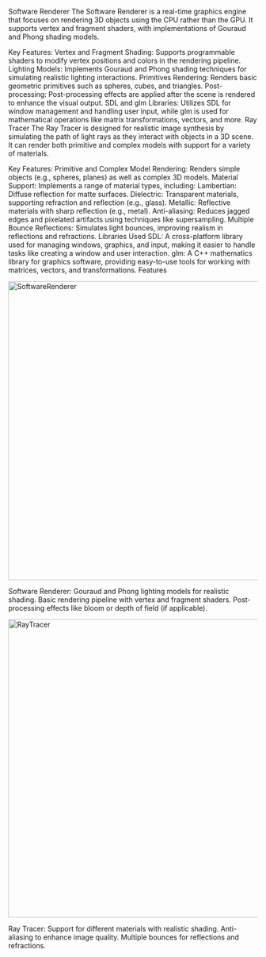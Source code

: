 Software Renderer
The Software Renderer is a real-time graphics engine that focuses on rendering 3D objects using the CPU rather than the GPU. It supports vertex and fragment shaders, with implementations of Gouraud and Phong shading models.

Key Features:
Vertex and Fragment Shading: Supports programmable shaders to modify vertex positions and colors in the rendering pipeline.
Lighting Models: Implements Gouraud and Phong shading techniques for simulating realistic lighting interactions.
Primitives Rendering: Renders basic geometric primitives such as spheres, cubes, and triangles.
Post-processing: Post-processing effects are applied after the scene is rendered to enhance the visual output.
SDL and glm Libraries: Utilizes SDL for window management and handling user input, while glm is used for mathematical operations like matrix transformations, vectors, and more.
Ray Tracer
The Ray Tracer is designed for realistic image synthesis by simulating the path of light rays as they interact with objects in a 3D scene. It can render both primitive and complex models with support for a variety of materials.

Key Features:
Primitive and Complex Model Rendering: Renders simple objects (e.g., spheres, planes) as well as complex 3D models.
Material Support: Implements a range of material types, including:
Lambertian: Diffuse reflection for matte surfaces.
Dielectric: Transparent materials, supporting refraction and reflection (e.g., glass).
Metallic: Reflective materials with sharp reflection (e.g., metal).
Anti-aliasing: Reduces jagged edges and pixelated artifacts using techniques like supersampling.
Multiple Bounce Reflections: Simulates light bounces, improving realism in reflections and refractions.
Libraries Used
SDL: A cross-platform library used for managing windows, graphics, and input, making it easier to handle tasks like creating a window and user interaction.
glm: A C++ mathematics library for graphics software, providing easy-to-use tools for working with matrices, vectors, and transformations.
Features

<img width="602" alt="SoftwareRenderer" src="https://github.com/user-attachments/assets/5d1a8498-c6ee-42be-b44c-8e91c15b231b">

Software Renderer:
Gouraud and Phong lighting models for realistic shading.
Basic rendering pipeline with vertex and fragment shaders.
Post-processing effects like bloom or depth of field (if applicable).

<img width="601" alt="RayTracer" src="https://github.com/user-attachments/assets/128d6437-e6fa-4b3e-8659-00bf6f3c1639">

Ray Tracer:
Support for different materials with realistic shading.
Anti-aliasing to enhance image quality.
Multiple bounces for reflections and refractions.
